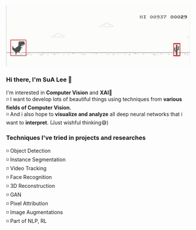 <img src="dino_final.gif"><br>
### Hi there, I'm SuA Lee 👋
I'm interested in **Computer Vision** and **XAI**🤍
<br>◽ I want to develop lots of beautiful things using techniques from **various fields of Computer Vision.**
<br>◽ And i also hope to **visualize and analyze** all deep neural networks that i want to **interpret**. (Just wishful thinking😅)
<br>
### Techniques I've tried in projects and researches
◽ Object Detection
<br>◽ Instance Segmentation
<br>◽ Video Tracking
<br>◽ Face Recognition
<br>◽ 3D Reconstruction
<br>◽ GAN
<br>◽ Pixel Attribution
<br>◽ Image Augmentations
<br>◽ Part of NLP, RL


<!--
**heosuab/heosuab** is a ✨ _special_ ✨ repository because its `README.md` (this file) appears on your GitHub profile.

Here are some ideas to get you started:

- 🔭 I’m currently working on ...
- 🌱 I’m currently learning ...
- 👯 I’m looking to collaborate on ...
- 🤔 I’m looking for help with ...
- 💬 Ask me about ...
- 📫 How to reach me: ...
- 😄 Pronouns: ...
- ⚡ Fun fact: ...

![Heosuab's GitHub stats](https://github-readme-stats.vercel.app/api?username=heosuab&show_icons=true&theme=radical)
-->
